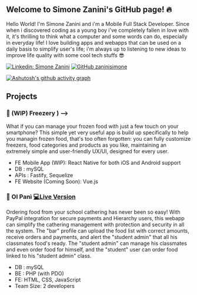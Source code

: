 ## Welcome to Simone Zanini's GitHub page! 🔥

Hello World! I'm Simone Zanini and i'm a Mobile Full Stack Developer. Since when i discovered coding as a young boy i've completely fallen in love with it, it's thrilling
to think what a computer and some words can do, especially in everyday life! I love building apps and webapps that can be used on a daily basis to simplify
user's life; i'm always up to listening to new ideas to improve life quality with some cool tech stuffs 😎

[![Linkedin: Simone Zanini](https://img.shields.io/badge/-zaninisimone-blue?style=flat-square&logo=Linkedin&logoColor=white&link=https://www.linkedin.com/in/zanini-simone)](https://www.linkedin.com/in/zanini-simone)
[![GitHub zaninisimone](https://img.shields.io/github/followers/zaninisimone?label=follow&style=social)](https://github.com/zaninisimone)

[![Ashutosh's github activity graph](https://github-readme-activity-graph.cyclic.app/graph?username=zaninisimone&theme=github-compact)](https://github.com/ashutosh00710/github-readme-activity-graph)

## Projects

### 🍴 (WIP) Freezery  <!-- [📄 Repo](<!-- Inserisci qui il link alla repository-->) -->
What if you can manage your frozen food with just a few touch on your smartphone? This simple yet very useful app is build up specifically to help you
managin frozen food, that's too often forgotten: you can fully customize freezers, food categories and products as you like, maintaining
an extremely simple and user-friendly UX/UI, designed for every user.

- FE Mobile App (WIP): React Native for both iOS and Android support
- DB : mySQL
- APIs : Fastify, Sequelize
- FE Website (Coming Soon): Vue.js

### 🍴 Ol Panì  [💻Live Version](https://serviziobarprova.altervista.org/)
Ordering food from your school cathering has never been so easy! With PayPal integration for secure payments and Hierarchy users, this webapp can simplify the cathering
management with protection and security in all the system. The "bar" profile can upload the food list with correct amounts, receive orders and payments, and alert the "student admin"
that all his classmates food's ready. The "student admin" can manage his classmates and even order food for himself, and the "student" user can order food linked to his "student admin" class.

- DB : mySQL
- BE : PHP (with PDO)
- FE: HTML, CSS, JavaScript
- Team Size: 2 developers
